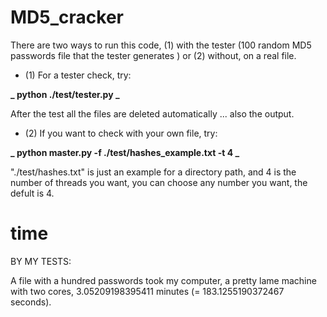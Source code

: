 # MD5_cracker

There are two ways to run this code, (1) with the tester (100 random MD5 passwords file that the tester generates ) or (2) without, on a real file.

- (1) For a tester check, try:

**_ python ./test/tester.py _**

After the test all the files are deleted automatically ... also the output.

- (2) If you want to check with your own file, try:

**_ python master.py -f ./test/hashes_example.txt -t 4 _**

"./test/hashes.txt" is just an example for a directory path, and 4 is the number of threads you want, you can choose any number you want, the defult is 4.

# time

BY MY TESTS:

A file with a hundred passwords took my computer, a pretty lame machine with two cores, 3.05209198395411 minutes (= 183.1255190372467 seconds).
